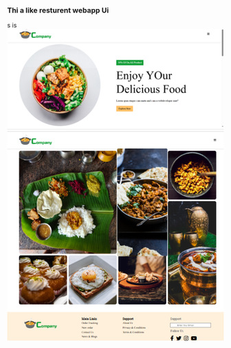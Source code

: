 <h3> Thi a like resturent webapp  Ui </h3>s is
<img src="https://github.com/MANTU-IITP/Basic-Projects/blob/main/Screenshot%20(2978).png">
<img src="https://github.com/MANTU-IITP/Basic-Projects/blob/main/Project-1/images/Screenshot%20(2980).png">

